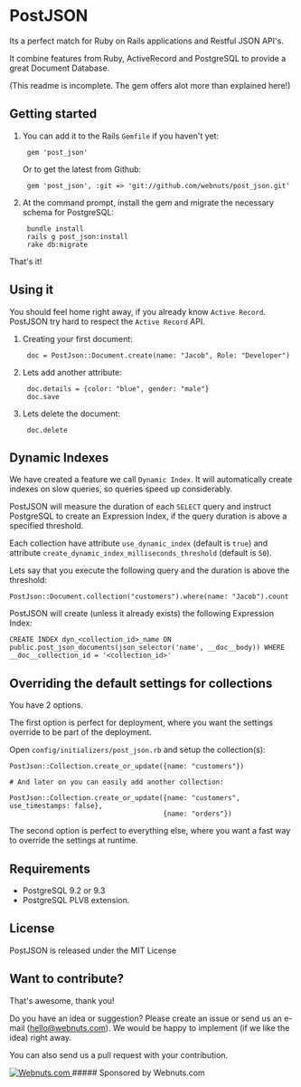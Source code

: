 # PostJSON

Its a perfect match for Ruby on Rails applications and Restful JSON API's.

It combine features from Ruby, ActiveRecord and PostgreSQL to provide a great Document Database.

(This readme is incomplete. The gem offers alot more than explained here!)

## Getting started
1. You can add it to the Rails `Gemfile` if you haven't yet:

        gem 'post_json'
        
    Or to get the latest from Github:
    
        gem 'post_json', :git => 'git://github.com/webnuts/post_json.git'

2. At the command prompt, install the gem and migrate the necessary schema for PostgreSQL:

        bundle install
        rails g post_json:install
        rake db:migrate
        
That's it!

## Using it

You should feel home right away, if you already know `Active Record`. PostJSON try hard to respect the `Active Record` API.

1. Creating your first document:

        doc = PostJson::Document.create(name: "Jacob", Role: "Developer")
        
2. Lets add another attribute:
    
        doc.details = {color: "blue", gender: "male"}
        doc.save
        
3. Lets delete the document:
    
        doc.delete
        
## Dynamic Indexes

We have created a feature we call `Dynamic Index`. It will automatically create indexes on slow queries, so queries speed up considerably.

PostJSON will measure the duration of each `SELECT` query and instruct PostgreSQL to create an Expression Index, if the query duration is above a specified threshold.

Each collection have attribute `use_dynamic_index` (default is `true`) and attribute `create_dynamic_index_milliseconds_threshold` (default is `50`).

Lets say that you execute the following query and the duration is above the threshold:

`PostJson::Document.collection("customers").where(name: "Jacob").count`

PostJSON will create (unless it already exists) the following Expression Index:

`CREATE INDEX dyn_<collection_id>_name ON public.post_json_documents(json_selector('name', __doc__body)) WHERE __doc__collection_id = '<collection_id>'`

## Overriding the default settings for collections

You have 2 options.

The first option is perfect for deployment, where you want the settings override to be part of the deployment.

Open `config/initializers/post_json.rb` and setup the collection(s):

    PostJson::Collection.create_or_update({name: "customers"})

    # And later on you can easily add another collection:

    PostJson::Collection.create_or_update({name: "customers", use_timestamps: false},
                                          {name: "orders"})


The second option is perfect to everything else, where you want a fast way to override the settings at runtime.

## Requirements

- PostgreSQL 9.2 or 9.3
- PostgreSQL PLV8 extension.

## License

PostJSON is released under the MIT License

## Want to contribute?

That's awesome, thank you!

Do you have an idea or suggestion? Please create an issue or send us an e-mail (hello@webnuts.com). We would be happy to implement (if we like the idea) right away.

You can also send us a pull request with your contribution.

<a href="http://www.webnuts.com" target="_blank">
  <img src="http://www.webnuts.com/logo/post_json/logo.png" alt="Webnuts.com">
</a>
##### Sponsored by Webnuts.com
